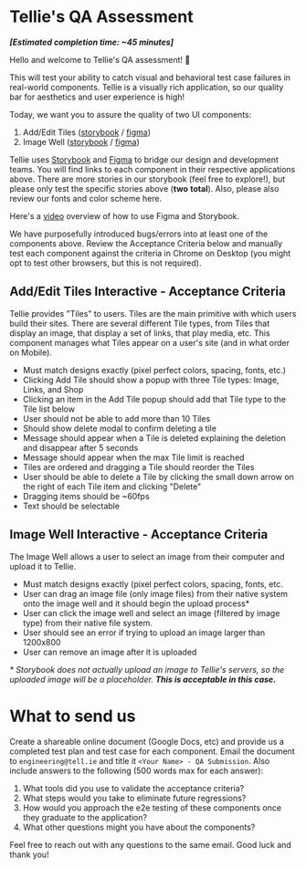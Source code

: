 # Tellie's QA Assessment

**_[Estimated completion time: ~45 minutes]_**

Hello and welcome to Tellie&#39;s QA assessment! 👋

This will test your ability to catch visual and behavioral test case failures in real-world components. Tellie is a visually rich application, so our quality bar for aesthetics and user experience is high!

Today, we want you to assure the quality of two UI components:

1. Add/Edit Tiles ([storybook](https://tellieengineering.github.io/qa-assessment/?path=/story/composed-ui-library-set-editor-tiles--interactive) / [figma](https://www.figma.com/file/PbmqwQVTBul7CnqlRDdDC5/QA-Assessment-Design-Guide?node-id=2%3A4474))
1. Image Well ([storybook](https://tellieengineering.github.io/qa-assessment/?path=/story/core-ui-library-images-and-icons-image-well--interactive) / [figma](https://www.figma.com/file/PbmqwQVTBul7CnqlRDdDC5/QA-Assessment-Design-Guide?node-id=2%3A4474))

Tellie uses [Storybook](https://storybook.js.org/) and [Figma](https://www.figma.com) to bridge our design and development teams. You will find links to each component in their respective applications above. There are more stories in our storybook (feel free to explore!), but please only test the specific stories above (**two** **total**). Also, please also review our fonts and color scheme here.

Here's a [video](https://github.com/TellieEngineering/qa-assessment/raw/main/qa_overview.mp4) overview of how to use Figma and Storybook.

We have purposefully introduced bugs/errors into at least one of the components above. Review the Acceptance Criteria below and manually test each component against the criteria in Chrome on Desktop (you might opt to test other browsers, but this is not required).

## Add/Edit Tiles Interactive - Acceptance Criteria

Tellie provides &quot;Tiles&quot; to users. Tiles are the main primitive with which users build their sites. There are several different Tile types, from Tiles that display an image, that display a set of links, that play media, etc. This component manages what Tiles appear on a user&#39;s site (and in what order on Mobile).

- Must match designs exactly (pixel perfect colors, spacing, fonts, etc.)
- Clicking Add Tile should show a popup with three Tile types: Image, Links, and Shop
- Clicking an item in the Add Tile popup should add that Tile type to the Tile list below
- User should not be able to add more than 10 Tiles
- Should show delete modal to confirm deleting a tile
- Message should appear when a Tile is deleted explaining the deletion and disappear after 5 seconds
- Message should appear when the max Tile limit is reached
- Tiles are ordered and dragging a Tile should reorder the Tiles
- User should be able to delete a Tile by clicking the small down arrow on the right of each Tile item and clicking &quot;Delete&quot;
- Dragging items should be ~60fps
- Text should be selectable

## Image Well Interactive - Acceptance Criteria

The Image Well allows a user to select an image from their computer and upload it to Tellie.

- Must match designs exactly (pixel perfect colors, spacing, fonts, etc.
- User can drag an image file (only image files) from their native system onto the image well and it should begin the upload process*
- User can click the image well and select an image (filtered by image type) from their native file system.
- User should see an error if trying to upload an image larger than 1200x800
- User can remove an image after it is uploaded

_* Storybook does not actually upload an image to Tellie&#39;s servers, so the uploaded image will be a placeholder._ **_This is acceptable in this case._**

# What to send us

Create a shareable online document (Google Docs, etc) and provide us a completed test plan and test case for each component. Email the document to `engineering@tell.ie` and title it `<Your Name> - QA Submission`. Also include answers to the following (500 words max for each answer):

1. What tools did you use to validate the acceptance criteria?
1. What steps would you take to eliminate future regressions?
1. How would you approach the e2e testing of these components once they graduate to the application?
1. What other questions might you have about the components?

Feel free to reach out with any questions to the same email. Good luck and thank you!

